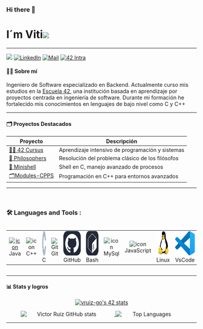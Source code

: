 ### Hi there 👋


<h1 align="left">I´m Viti<img src="https://user-images.githubusercontent.com/1303154/88677602-1635ba80-d120-11ea-84d8-d263ba5fc3c0.gif" width="28px"></h1>

---
[![](https://visitcount.itsvg.in/api?id=viti01g&label=Profile%20Views&color=1&icon=3&pretty=false)](https://visitcount.itsvg.in)
[![LinkedIn](https://img.shields.io/badge/LinkedIn-20232A?style=for-the-badge&logo=linkedin&logoColor=107ab0)](www.linkedin.com/in/victor-ruiz-gonzález/)
[![Mail](https://img.shields.io/badge/Mail-20232A?style=for-the-badge&logo=gmail&logoColor=EA4335)](mailto:vruizgonz@gmail.com)
[![42 Intra](https://img.shields.io/badge/Intra-20232A?style=for-the-badge&logo=42&logoColor=107ab0)](https://profile.intra.42.fr/users/vruiz-go)

#### 🧑‍💻 Sobre mí
Ingeniero de Software especializado en Backend. Actualmente curso mis estudios en la [Escuela 42](https://www.42network.org/), una institución basada en aprendizaje por proyectos centrada en ingeniería de software. Durante mi formación he fortalecido mis conocimientos en lenguajes de bajo nivel como C y C++

---

#### 🗂 Proyectos Destacados
| Proyecto | Descripción |
|------|------|
| [👨‍🎓 42 Cursus](https://github.com/Viti01g/42_Cursus) | Aprendizaje intensivo de programación y sistemas |
| [🍝 Philosophers](https://github.com/Viti01g/Philosophers_42) | Resolución del problema clásico de los filósofos |
| [💾 Minishell](https://github.com/Viti01g/Minishell) | Shell en C, manejo avanzado de procesos |
| [🗂️​ Modules-CPPS](https://github.com/Viti01g/Modules-CPPS) | Programación en C++ para entornos avanzados |

---
<br>
<div align="left">
  <h3>🛠️ Languages and Tools :</h3>
<div style="display: flex; align-items: flex-start; align: center">
<table align="center">
  <tr>
    <td align="center" width="96">
      <a href="#macropower-tech">
        <img src="https://techstack-generator.vercel.app/java-icon.svg" alt="icon" width="65" height="65" />
      </a>
      <br>Java
    </td>
    </td>
    <td align="center" width="96">
        <img src="https://techstack-generator.vercel.app/cpp-icon.svg" alt="icon" width="65" height="65" />
      <br>C++
    </td>
    <td align="center" width="96">
        <img src="https://github.com/devicons/devicon/blob/master/icons/c/c-original.svg" alt="icon" width="65" height="65" />
      <br>C
    </td>
    <td align="center" width="96"> 
        <img src="https://user-images.githubusercontent.com/25181517/192108372-f71d70ac-7ae6-4c0d-8395-51d8870c2ef0.png" width="65" height="60" alt="Git" />
      <br>Git
    </td>
    <td align="center" width="96">
        <img src="https://github.com/tandpfun/skill-icons/blob/main/icons/Github-Dark.svg" alt="icon" width="65" height="65" />
      <br>GitHub
    <td align="center" width="96">
        <img src="https://github.com/tandpfun/skill-icons/blob/main/icons/Bash-Dark.svg" alt="icon" width="65" height="65" />
      <br>Bash
    </td>
    <td align="center" width="96">
        <img src="https://techstack-generator.vercel.app/mysql-icon.svg" alt="icon" width="65" height="65" />
      <br>MySql
    </td>
       </td>
    <td align="center" width="96">
        <img src="https://techstack-generator.vercel.app/js-icon.svg" alt="icon" width="65" height="65" />
      <br>JavaScript
    </td>
    </td>
    <td align="center" width="96">
        <img src="https://github.com/devicons/devicon/blob/master/icons/linux/linux-original.svg" alt="icon" width="65" height="65" />
      <br>Linux
    </td>
    <td align="center" width="96">
        <img src="https://github.com/devicons/devicon/blob/master/icons/vscode/vscode-original.svg" alt="icon" width="65" height="65" />
      <br>VsCode
    </td>

 </tr>
</table>
<br>
</div>

---

#### 📊 Stats y logros
<div align="center">
	<a href="https://github.com/oakoudad/badge42"><img src="https://badge.mediaplus.ma/darkblue/vruiz-go?1337Badge=off&UM6P=off" alt="vruiz-go's 42 stats" />
	<p align="center">
  <img src="https://github-readme-stats.vercel.app/api?username=viti01g&hide_border=true&show_icons=true&theme=react&bg_color=0D1117&icon_color=79ff97" alt="Victor Ruiz GitHub stats" style="display:inline-block; margin-right:20px; width: 45%;" />
    <img src="https://github-readme-stats.vercel.app/api/top-langs/?username=viti01g&hide_border=true&bg_color=0D1117&layout=compact&theme=react" alt="Top Languages" style="display:inline-block; width: 35%;" />
</p>
   
</div>
	


---


<!--
**Viti01g/Viti01g** is a ✨ _special_ ✨ repository because its `README.md` (this file) appears on your GitHub profile.

Here are some ideas to get you started:

- 🔭 I’m currently working on ...
- 🌱 I’m currently learning ...
- 👯 I’m looking to collaborate on ...
- 🤔 I’m looking for help with ...
- 💬 Ask me about ...
- 📫 How to reach me: ...
- 😄 Pronouns: ...
- ⚡ Fun fact: ...
-->
